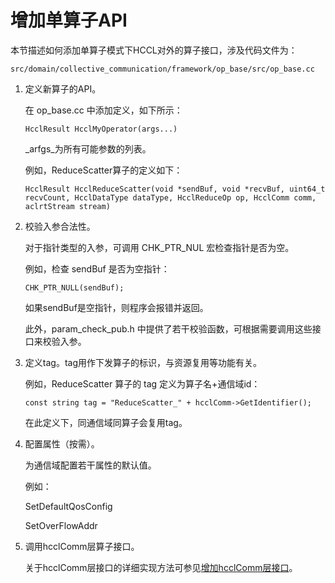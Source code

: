 # 增加单算子API<a name="ZH-CN_TOPIC_0000001904826434"></a>

本节描述如何添加单算子模式下HCCL对外的算子接口，涉及代码文件为：

```
src/domain/collective_communication/framework/op_base/src/op_base.cc
```

1.  定义新算子的API。

    在 op\_base.cc 中添加定义，如下所示：

    ```
    HcclResult HcclMyOperator(args...)
    ```

    _arfgs_为所有可能参数的列表。

    例如，ReduceScatter算子的定义如下：

    ```
    HcclResult HcclReduceScatter(void *sendBuf, void *recvBuf, uint64_t recvCount, HcclDataType dataType, HcclReduceOp op, HcclComm comm, aclrtStream stream)
    ```

2.  校验入参合法性。

    对于指针类型的入参，可调用 CHK\_PTR\_NUL 宏检查指针是否为空。

    例如，检查 sendBuf 是否为空指针：

    ```
    CHK_PTR_NULL(sendBuf);
    ```

    如果sendBuf是空指针，则程序会报错并返回。

    此外，param\_check\_pub.h 中提供了若干校验函数，可根据需要调用这些接口来校验入参。

3.  定义tag。tag用作下发算子的标识，与资源复用等功能有关。

    例如，ReduceScatter 算子的 tag 定义为算子名+通信域id：

    ```
    const string tag = "ReduceScatter_" + hcclComm->GetIdentifier();
    ```

    在此定义下，同通信域同算子会复用tag。

4.  配置属性（按需）。

    为通信域配置若干属性的默认值。

    例如：

    SetDefaultQosConfig

    SetOverFlowAddr

5.  调用hcclComm层算子接口。

    关于hcclComm层接口的详细实现方法可参见[增加hcclComm层接口](增加hcclComm层接口.md)。


